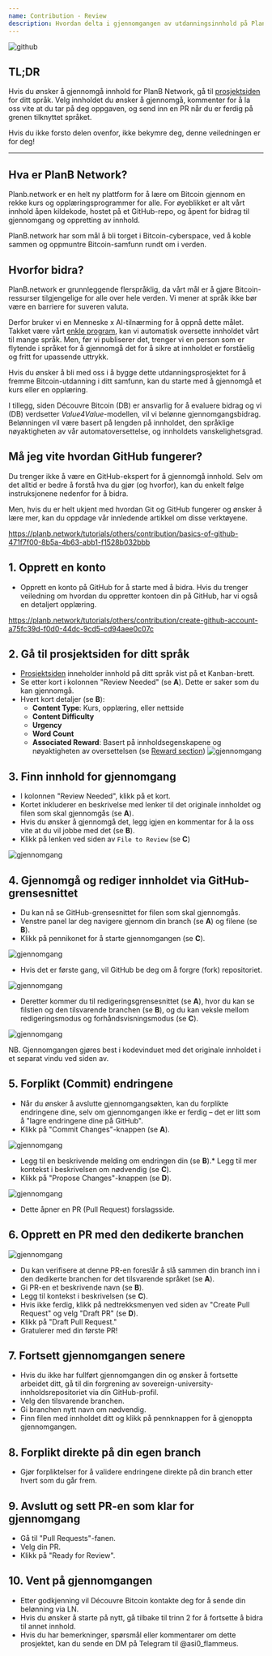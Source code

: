 ```yaml
---
name: Contribution - Review
description: Hvordan delta i gjennomgangen av utdanningsinnhold på PlanB Network?
---
```

![github](assets/cover.webp)

## TL;DR
Hvis du ønsker å gjennomgå innhold for PlanB Network, gå til [prosjektsiden](https://github.com/PlanB-Network/bitcoin-educational-content/projects?query=is%3Aopen) for ditt språk. Velg innholdet du ønsker å gjennomgå, kommenter for å la oss vite at du tar på deg oppgaven, og send inn en PR når du er ferdig på grenen tilknyttet språket.

Hvis du ikke forsto delen ovenfor, ikke bekymre deg, denne veiledningen er for deg!

---

## Hva er PlanB Network?

Planb.network er en helt ny plattform for å lære om Bitcoin gjennom en rekke kurs og opplæringsprogrammer for alle. For øyeblikket er alt vårt innhold åpen kildekode, hostet på et GitHub-repo, og åpent for bidrag til gjennomgang og oppretting av innhold.

PlanB.network har som mål å bli torget i Bitcoin-cyberspace, ved å koble sammen og oppmuntre Bitcoin-samfunn rundt om i verden.

## Hvorfor bidra?

PlanB.network er grunnleggende flerspråklig, da vårt mål er å gjøre Bitcoin-ressurser tilgjengelige for alle over hele verden. Vi mener at språk ikke bør være en barriere for suveren valuta.

Derfor bruker vi en Menneske x AI-tilnærming for å oppnå dette målet. Takket være vårt [enkle program](https://github.com/Asi0Flammeus/LLM-Translator), kan vi automatisk oversette innholdet vårt til mange språk. Men, før vi publiserer det, trenger vi en person som er flytende i språket for å gjennomgå det for å sikre at innholdet er forståelig og fritt for upassende uttrykk.

Hvis du ønsker å bli med oss i å bygge dette utdanningsprosjektet for å fremme Bitcoin-utdanning i ditt samfunn, kan du starte med å gjennomgå et kurs eller en opplæring.

I tillegg, siden Découvre Bitcoin (DB) er ansvarlig for å evaluere bidrag og vi (DB) verdsetter *Value4Value*-modellen, vil vi belønne gjennomgangsbidrag. Belønningen vil være basert på lengden på innholdet, den språklige nøyaktigheten av vår automatoversettelse, og innholdets vanskelighetsgrad.

## Må jeg vite hvordan GitHub fungerer?

Du trenger ikke å være en GitHub-ekspert for å gjennomgå innhold.
Selv om det alltid er bedre å forstå hva du gjør (og hvorfor), kan du enkelt følge instruksjonene nedenfor for å bidra.

Men, hvis du er helt ukjent med hvordan Git og GitHub fungerer og ønsker å lære mer, kan du oppdage vår innledende artikkel om disse verktøyene.

https://planb.network/tutorials/others/contribution/basics-of-github-471f7f00-8b5a-4b63-abb1-f1528b032bbb



## 1. Opprett en konto
* Opprett en konto på GitHub for å starte med å bidra. Hvis du trenger veiledning om hvordan du oppretter kontoen din på GitHub, har vi også en detaljert opplæring.

https://planb.network/tutorials/others/contribution/create-github-account-a75fc39d-f0d0-44dc-9cd5-cd94aee0c07c


## **2. Gå til prosjektsiden for ditt språk**
* [Prosjektsiden](https://github.com/PlanB-Network/bitcoin-educational-content/projects?query=is%3Aopen) inneholder innhold på ditt språk vist på et Kanban-brett.
* Se etter kort i kolonnen "Review Needed" (se **A**). Dette er saker som du kan gjennomgå.
* Hvert kort detaljer (se **B**):
	- **Content Type**: Kurs, opplæring, eller nettside
	- **Content Difficulty**
	- **Urgency**
	- **Word Count**
	- **Associated Reward**: Basert på innholdsegenskapene og nøyaktigheten av oversettelsen (se [Reward section](https://github.com/PlanB-Network/bitcoin-educational-content?tab=readme-ov-file#sat-reward))
![gjennomgang](assets/1.webp)
## **3. Finn innhold for gjennomgang**
* I kolonnen "Review Needed", klikk på et kort.
* Kortet inkluderer en beskrivelse med lenker til det originale innholdet og filen som skal gjennomgås (se **A**).
* Hvis du ønsker å gjennomgå det, legg igjen en kommentar for å la oss vite at du vil jobbe med det (se **B**).
* Klikk på lenken ved siden av `File to Review` (se **C**)

![gjennomgang](assets/2.webp)

## **4. Gjennomgå og rediger innholdet via GitHub-grensesnittet**
* Du kan nå se GitHub-grensesnittet for filen som skal gjennomgås.
* Venstre panel lar deg navigere gjennom din branch (se **A**) og filene (se **B**).
* Klikk på pennikonet for å starte gjennomgangen (se **C**).

![gjennomgang](assets/3.webp)

* Hvis det er første gang, vil GitHub be deg om å forgre (fork) repositoriet.

![gjennomgang](assets/4.webp)

* Deretter kommer du til redigeringsgrensesnittet (se **A**), hvor du kan se filstien og den tilsvarende branchen (se **B**), og du kan veksle mellom redigeringsmodus og forhåndsvisningsmodus (se **C**).

![gjennomgang](assets/5.webp)

NB. Gjennomgangen gjøres best i kodevinduet med det originale innholdet i et separat vindu ved siden av.

## **5. Forplikt (Commit) endringene**

* Når du ønsker å avslutte gjennomgangsøkten, kan du forplikte endringene dine, selv om gjennomgangen ikke er ferdig – det er litt som å "lagre endringene dine på GitHub".
* Klikk på "Commit Changes"-knappen (se **A**).

![gjennomgang](assets/6.webp)
* Legg til en beskrivende melding om endringen din (se **B**).* Legg til mer kontekst i beskrivelsen om nødvendig (se **C**).
* Klikk på "Propose Changes"-knappen (se **D**).

![gjennomgang](assets/7.webp)

* Dette åpner en PR (Pull Request) forslagsside.

## **6. Opprett en PR med den dedikerte branchen**
![gjennomgang](assets/8.webp)

* Du kan verifisere at denne PR-en foreslår å slå sammen din branch inn i den dedikerte branchen for det tilsvarende språket (se **A**).
* Gi PR-en et beskrivende navn (se **B**).
* Legg til kontekst i beskrivelsen (se **C**).
* Hvis ikke ferdig, klikk på nedtrekksmenyen ved siden av "Create Pull Request" og velg "Draft PR" (se **D**).
* Klikk på "Draft Pull Request."
* Gratulerer med din første PR!

## **7. Fortsett gjennomgangen senere**
* Hvis du ikke har fullført gjennomgangen din og ønsker å fortsette arbeidet ditt, gå til din forgrening av sovereign-university-innholdsrepositoriet via din GitHub-profil.
* Velg den tilsvarende branchen.
* Gi branchen nytt navn om nødvendig.
* Finn filen med innholdet ditt og klikk på pennknappen for å gjenoppta gjennomgangen.

## **8. Forplikt direkte på din egen branch**
* Gjør forpliktelser for å validere endringene direkte på din branch etter hvert som du går frem.

## **9. Avslutt og sett PR-en som klar for gjennomgang**
* Gå til "Pull Requests"-fanen.
* Velg din PR.
* Klikk på "Ready for Review".

## 10. Vent på gjennomgangen
* Etter godkjenning vil Découvre Bitcoin kontakte deg for å sende din belønning via LN.
* Hvis du ønsker å starte på nytt, gå tilbake til trinn 2 for å fortsette å bidra til annet innhold.
* Hvis du har bemerkninger, spørsmål eller kommentarer om dette prosjektet, kan du sende en DM på Telegram til @asi0_flammeus.